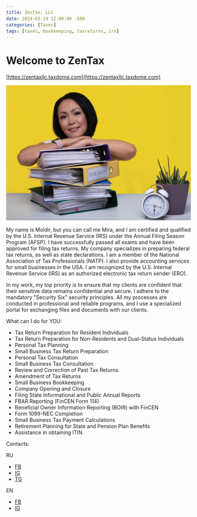 ```yaml
---
title: ZenTax, LLC
date: 2024-03-19 12:00:00 -500
categories: [Taxes]
tags: [taxes, bookkeeping, taxreturns, irs]
---
```


# Welcome to ZenTax

[https://zentaxllc.taxdome.com](https://zentaxllc.taxdome.com)

![img-description](/images/ZenTax.jpg)

My name is Moldir, but you can call me Mira, and I am certified and qualified by the U.S. Internal Revenue Service (IRS) under the Annual Filing Season Program (AFSP). I have successfully passed all exams and have been approved for filing tax returns. My company specializes in preparing federal tax returns, as well as state declarations. I am a member of the National Association of Tax Professionals (NATP). I also provide accounting services for small businesses in the USA. I am recognized by the U.S. Internal Revenue Service (IRS) as an authorized electronic tax return sender (ERO).

In my work, my top priority is to ensure that my clients are confident that their sensitive data remains confidential and secure. I adhere to the mandatory "Security Six" security principles. All my processes are conducted in professional and reliable programs, and I use a specialized portal for exchanging files and documents with our clients.

What can I do for YOU:
* Tax Return Preparation for Resident Individuals
* Tax Return Preparation for Non-Residents and Dual-Status Individuals
* Personal Tax Planning
* Small Business Tax Return Preparation
* Personal Tax Consultation
* Small Business Tax Consultation
* Review and Correction of Past Tax Returns
* Amendment of Tax Returns
* Small Business Bookkeeping
* Company Opening and Closure
* Filing State Informational and Public Annual Reports
* FBAR Reporting (FinCEN Form 114)
* Beneficial Owner Information Reporting (BOIR) with FinCEN
* Form 1099-NEC Completion
* Small Business Tax Payment Calculations
* Retirement Planning for State and Pension Plan Benefits
* Assistance in obtaining ITIN




Contacts:

RU
* [FB](https://www.facebook.com/profile.php?id=61555961622554)
* [IG](https://www.instagram.com/zentaxusa/)
* [TG](https://t.me/zentaxusa)

EN
* [FB](https://www.facebook.com/profile.php?id=61556786664082)
* [IG](https://www.instagram.com/zentaxcom/)